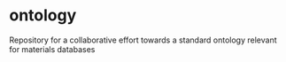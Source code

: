 # ontology
Repository for a collaborative effort towards a standard ontology relevant for materials databases

